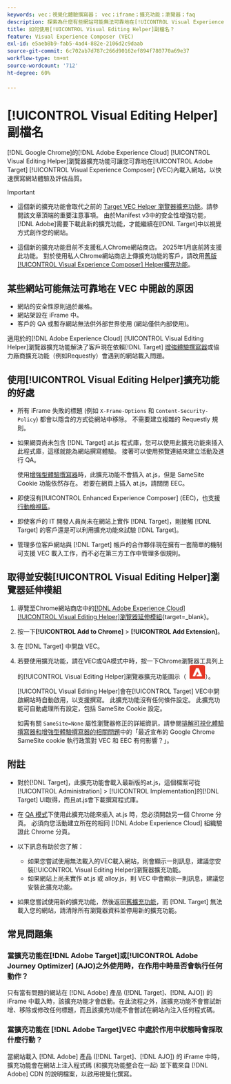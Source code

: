 ```yaml
---
keywords: vec；視覺化體驗撰寫器； vec；iframe；擴充功能；瀏覽器；faq
description: 探索為什麼有些網站可能無法可靠地在[!UICONTROL Visual Experience Composer] (VEC)中開啟。 [!UICONTROL Visual Editing Helper]瀏覽器擴充功能可讓您可靠地在VEC內載入網站。
title: 如何使用[!UICONTROL Visual Editing Helper]副檔名？
feature: Visual Experience Composer (VEC)
exl-id: e5aeb8b9-fab5-4ad4-882e-2106d2c9daab
source-git-commit: 6c702ab7d787c266d90162ef894f780770a69e37
workflow-type: tm+mt
source-wordcount: '712'
ht-degree: 60%

---
```


# [!UICONTROL Visual Editing Helper]副檔名

[!DNL Google Chrome]的[!DNL Adobe Experience Cloud] [!UICONTROL Visual Editing Helper]瀏覽器擴充功能可讓您可靠地在[!UICONTROL Adobe Target] [!UICONTROL Visual Experience Composer] (VEC)內載入網站，以快速撰寫網站體驗及評估品質。

>[!IMPORTANT]
>
>* 這個新的擴充功能會取代之前的 [Target VEC Helper 瀏覽器擴充功能](/help/main/c-experiences/c-visual-experience-composer/r-troubleshoot-composer/vec-helper-browser-extension.md)。請參閱該文章頂端的重要注意事項。 由於Manifest v3中的安全性增強功能，[!DNL Adobe]需要下載此新的擴充功能，才能繼續在[!DNL Target]中以視覺方式創作您的網站。
>
>* 這個新的擴充功能目前不支援私人Chrome網站商店。 2025年1月底前將支援此功能。 對於使用私人Chrome網站商店上傳擴充功能的客戶，請改用[舊版[!UICONTROL Visual Experience Composer] Helper擴充功能](/help/main/c-experiences/c-visual-experience-composer/r-troubleshoot-composer/vec-helper-browser-extension.md)。

## 某些網站可能無法可靠地在 VEC 中開啟的原因

* 網站的安全性原則過於嚴格。
* 網站架設在 iFrame 中。
* 客戶的 QA 或暫存網站無法供外部世界使用 (網站僅供內部使用)。

適用於的[!DNL Adobe Experience Cloud] [!UICONTROL Visual Editing Helper]瀏覽器擴充功能解決了客戶現在依賴[!DNL Target] [增強體驗撰寫器](/help/main/administrating-target/visual-experience-composer-set-up.md#eec)或協力廠商擴充功能（例如Requestly）會遇到的網站載入問題。

## 使用[!UICONTROL Visual Editing Helper]擴充功能的好處

* 所有 iFrame 失敗的標題 (例如 `X-Frame-Options` 和 `Content-Security-Policy`) 都會以隱含的方式從網站中移除。 不需要建立複雜的 Requestly 規則。
* 如果網頁尚未包含 [!DNL Target] at.js 程式庫，您可以使用此擴充功能來插入此程式庫，這樣就能為網站撰寫體驗。 接著可以使用預覽連結來建立活動及進行 QA。

  使用[增強型體驗撰寫器](/help/main/administrating-target/visual-experience-composer-set-up.md#eec)時，此擴充功能不會插入 at.js，但是 SameSite Cookie 功能依然存在。 若要在網頁上插入 at.js，請關閉 EEC。

* 即使沒有[!UICONTROL Enhanced Experience Composer] (EEC)，也支援[行動檢視區](/help/main/c-experiences/c-visual-experience-composer/mobile-viewports.md)。
* 即使客戶的 IT 開發人員尚未在網站上實作 [!DNL Target]，剛接觸 [!DNL Target] 的客戶還是可以利用擴充功能來試驗 [!DNL Target]。
* 管理多位客戶網站與 [!DNL Target] 帳戶的合作夥伴現在擁有一套簡單的機制可支援 VEC 載入工作，而不必在第三方工作中管理多個規則。

## 取得並安裝[!UICONTROL Visual Editing Helper]瀏覽器延伸模組

1. 導覽至Chrome網站商店中的[[!DNL Adobe Experience Cloud] [!UICONTROL Visual Editing Helper]瀏覽器延伸模組](https://chrome.google.com/webstore/detail/adobe-experience-cloud-vi/kgmjjkfjacffaebgpkpcllakjifppnca){target=_blank}。
1. 按一下&#x200B;**[!UICONTROL Add to Chrome]** > **[!UICONTROL Add Extension]**。
1. 在 [!DNL Target] 中開啟 VEC。
1. 若要使用擴充功能，請在VEC或QA模式中時，按一下Chrome瀏覽器工具列上的[!UICONTROL Visual Editing Helper]瀏覽器擴充功能圖示（ ![Visual Editing擴充功能圖示](/help/main/c-experiences/c-visual-experience-composer/r-troubleshoot-composer/assets/visual-editing-helper.png)）。

   [!UICONTROL Visual Editing Helper]會在[!UICONTROL Target] VEC中開啟網站時自動啟用，以支援撰寫。 此擴充功能沒有任何條件設定。 此擴充功能可自動處理所有設定，包括 SameSite Cookie 設定。

   如需有關 `SameSite=None` 屬性瀏覽器修正的詳細資訊，請參閱[排解可視化體驗撰寫器和增強型體驗撰寫器的相關問題](/help/main/c-experiences/c-visual-experience-composer/r-troubleshoot-composer/issues-related-to-the-visual-experience-composer-vec-and-enhanced-experience-composer-eec.md)中的「最近宣布的 Google Chrome SameSite cookie 執行政策對 VEC 和 EEC 有何影響？」。

## 附註

* 對於[!DNL Target]，此擴充功能會載入最新版的at.js，這個檔案可從[!UICONTROL Administration] > [!UICONTROL Implementation]的[!DNL Target] UI取得，而且at.js會下載撰寫程式庫。
* 在 [QA 模式](/help/main/c-activities/c-activity-qa/activity-qa.md)下使用此擴充功能來插入 at.js 時，您必須開啟另一個 Chrome 分頁。 必須向您活動建立所在的相同 [!DNL Adobe Experience Cloud] 組織驗證此 Chrome 分頁。
* 以下訊息有助於您了解：

   * 如果您嘗試使用無法載入的VEC載入網站，則會顯示一則訊息，建議您安裝[!UICONTROL Visual Editing Helper]瀏覽器擴充功能。
   * 如果網站上尚未實作 at.js 或 alloy.js，則 VEC 中會顯示一則訊息，建議您安裝此擴充功能。
* 如果您嘗試使用新的擴充功能，然後返回[舊擴充功能](/help/main/c-experiences/c-visual-experience-composer/r-troubleshoot-composer/vec-helper-browser-extension.md)，而 [!DNL Target] 無法載入您的網站，請清除所有瀏覽器資料並停用新的擴充功能。

## 常見問題集

### 當擴充功能在[!DNL Adobe Target]或[!UICONTROL Adobe Journey Optimizer] (AJO)之外使用時，在作用中時是否會執行任何動作？

只有當有問題的網站在 [!DNL Adobe] 產品 ([!DNL Target]、[!DNL AJO]) 的 iFrame 中載入時，該擴充功能才會啟動。在此流程之外，該擴充功能不會嘗試新增、移除或修改任何標題，而且該擴充功能不會嘗試在網站內注入任何程式碼。

### 當擴充功能在 [!DNL Adobe Target]VEC 中處於作用中狀態時會採取什麼行動？

當網站載入 [!DNL Adobe] 產品 ([!DNL Target]、[!DNL AJO]) 的 iFrame 中時，擴充功能會在網站上注入程式碼 (和擴充功能整合在一起) 並下載來自 [!DNL Adobe] CDN 的說明檔案，以啟用視覺化撰寫。
